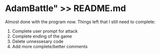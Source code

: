 # AdamBattle" >> README.md
Almost done with the program now. Things left that I still need to complete:

1. Complete user prompt for attack
2. Complete ending of the game
3. Delete unnessesary code
4. Add more complete/better comments
